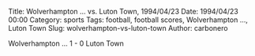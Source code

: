 Title: Wolverhampton … vs. Luton Town, 1994/04/23
Date: 1994/04/23 00:00
Category: sports
Tags: football, football scores, Wolverhampton …, Luton Town
Slug: wolverhampton-vs-luton-town
Author: carbonero


Wolverhampton … 1 - 0 Luton Town
